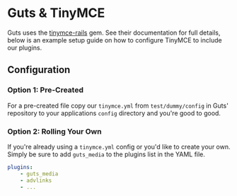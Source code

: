 # Guts & TinyMCE

Guts uses the [tinymce-rails](https://github.com/spohlenz/tinymce-rails) gem. See their documentation for full details, below is an example setup guide on how to configure TinyMCE to include our plugins.

## Configuration

### Option 1: Pre-Created

For a pre-created file copy our `tinymce.yml` from `test/dummy/config` in Guts' repository to your applications `config` directory and you're good to good.

### Option 2: Rolling Your Own

If you're already using a `tinymce.yml` config or you'd like to create your own. Simply be sure to add `guts_media` to the plugins list in the YAML file.

```yaml
plugins:
    - guts_media
    - advlinks
    - ...
```



